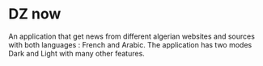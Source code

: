 # DZ now
An application that get news from different algerian websites and sources with both languages : French and Arabic.
The application has two modes Dark and Light with many other features. 
